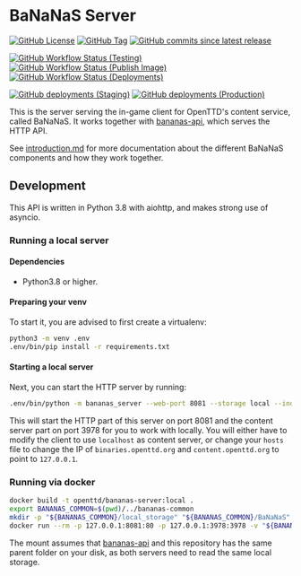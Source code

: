 # BaNaNaS Server

[![GitHub License](https://img.shields.io/github/license/OpenTTD/bananas-server)](https://github.com/OpenTTD/bananas-server/blob/main/LICENSE)
[![GitHub Tag](https://img.shields.io/github/v/tag/OpenTTD/bananas-server?include_prereleases&label=stable)](https://github.com/OpenTTD/bananas-server/releases)
[![GitHub commits since latest release](https://img.shields.io/github/commits-since/OpenTTD/bananas-server/latest/main)](https://github.com/OpenTTD/bananas-server/commits/main)

[![GitHub Workflow Status (Testing)](https://img.shields.io/github/workflow/status/OpenTTD/bananas-server/Testing/main?label=main)](https://github.com/OpenTTD/bananas-server/actions?query=workflow%3ATesting)
[![GitHub Workflow Status (Publish Image)](https://img.shields.io/github/workflow/status/OpenTTD/bananas-server/Publish%20image?label=publish)](https://github.com/OpenTTD/bananas-server/actions?query=workflow%3A%22Publish+image%22)
[![GitHub Workflow Status (Deployments)](https://img.shields.io/github/workflow/status/OpenTTD/bananas-server/Deployment?label=deployment)](https://github.com/OpenTTD/bananas-server/actions?query=workflow%3A%22Deployment%22)

[![GitHub deployments (Staging)](https://img.shields.io/github/deployments/OpenTTD/bananas-server/staging?label=staging)](https://github.com/OpenTTD/bananas-server/deployments)
[![GitHub deployments (Production)](https://img.shields.io/github/deployments/OpenTTD/bananas-server/production?label=production)](https://github.com/OpenTTD/bananas-server/deployments)

This is the server serving the in-game client for OpenTTD's content service, called BaNaNaS.
It works together with [bananas-api](https://github.com/OpenTTD/bananas-api), which serves the HTTP API.

See [introduction.md](https://github.com/OpenTTD/bananas-api/tree/main/docs/introduction.md) for more documentation about the different BaNaNaS components and how they work together.

## Development

This API is written in Python 3.8 with aiohttp, and makes strong use of asyncio.

### Running a local server

#### Dependencies

- Python3.8 or higher.

#### Preparing your venv

To start it, you are advised to first create a virtualenv:

```bash
python3 -m venv .env
.env/bin/pip install -r requirements.txt
```

#### Starting a local server

Next, you can start the HTTP server by running:

```bash
.env/bin/python -m bananas_server --web-port 8081 --storage local --index local
```

This will start the HTTP part of this server on port 8081 and the content server part on port 3978 for you to work with locally.
You will either have to modify the client to use `localhost` as content server, or change your `hosts` file to change the IP of `binaries.openttd.org` and `content.openttd.org` to point to `127.0.0.1`.

### Running via docker

```bash
docker build -t openttd/bananas-server:local .
export BANANAS_COMMON=$(pwd)/../bananas-common
mkdir -p "${BANANAS_COMMON}/local_storage" "${BANANAS_COMMON}/BaNaNaS"
docker run --rm -p 127.0.0.1:8081:80 -p 127.0.0.1:3978:3978 -v "${BANANAS_COMMON}/local_storage:/code/local_storage" -v "${BANANAS_COMMON}/BaNaNaS:/code/BaNaNaS" openttd/bananas-server:local
```

The mount assumes that [bananas-api](https://github.com/OpenTTD/bananas-api) and this repository has the same parent folder on your disk, as both servers need to read the same local storage.
